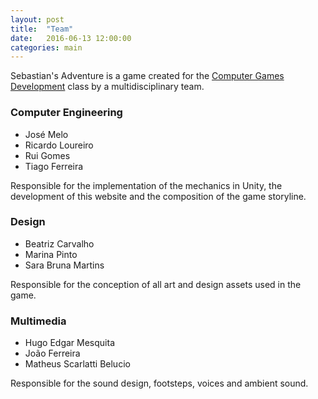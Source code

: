 ```yaml
---
layout: post
title:  "Team"
date:   2016-06-13 12:00:00
categories: main
---
```


Sebastian's Adventure is a game created for the [Computer Games Development](https://sigarra.up.pt/feup/en/UCURR_GERAL.FICHA_UC_VIEW?pv_ocorrencia_id=368731) class by a multidisciplinary team.

### Computer Engineering

- José Melo
- Ricardo Loureiro
- Rui Gomes
- Tiago Ferreira

Responsible for the implementation of the mechanics in Unity, the development of this website and the composition of the game storyline.

### Design

- Beatriz Carvalho
- Marina Pinto
- Sara Bruna Martins

Responsible for the conception of all art and design assets used in the game.

### Multimedia

- Hugo Edgar Mesquita
- João Ferreira
- Matheus Scarlatti Belucio

Responsible for the sound design, footsteps, voices and ambient sound.
